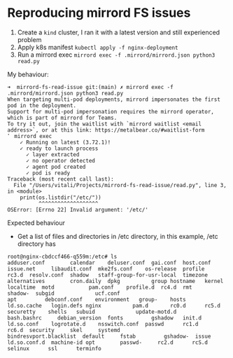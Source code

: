 # Reproducing mirrord FS issues

1. Create a `kind` cluster, I ran it with a latest version and still experienced problem
2. Apply k8s manifest `kubectl apply -f nginx-deployment`
3. Run a mirrord exec `mirrord exec -f .mirrord/mirrord.json python3 read.py`

My behaviour:

```
➜  mirrord-fs-read-issue git:(main) ✗ mirrord exec -f .mirrord/mirrord.json python3 read.py
When targeting multi-pod deployments, mirrord impersonates the first pod in the deployment.
Support for multi-pod impersonation requires the mirrord operator, which is part of mirrord for Teams.
To try it out, join the waitlist with `mirrord waitlist <email address>`, or at this link: https://metalbear.co/#waitlist-form
⠁ mirrord exec
    ✓ Running on latest (3.72.1)!
    ✓ ready to launch process
      ✓ layer extracted
      ✓ no operator detected
      ✓ agent pod created
      ✓ pod is ready                                                                                                                                                                                                                           Traceback (most recent call last):
  File "/Users/vitali/Projects/mirrord-fs-read-issue/read.py", line 3, in <module>
    print(os.listdir("/etc/"))
          ^^^^^^^^^^^^^^^^^^^
OSError: [Errno 22] Invalid argument: '/etc/'
```

Expected behaviour

* Get a list of files and directories in /etc directory, in this example, /etc directory has

```
root@nginx-cbdccf466-q559m:/etc# ls
adduser.conf		calendar	deluser.conf  gai.conf	host.conf  issue.net	 libaudit.conf	mke2fs.conf    os-release  profile    rc3.d  resolv.conf  shadow   staff-group-for-usr-local  timezone
alternatives		cron.daily	dpkg	      group	hostname   kernel	 localtime	motd	       pam.conf    profile.d  rc4.d  rmt	  shadow-  subgid		      ucf.conf
apt			debconf.conf	environment   group-	hosts	   ld.so.cache	 login.defs	nginx	       pam.d	   rc0.d      rc5.d  securetty	  shells   subuid		      update-motd.d
bash.bashrc		debian_version	fonts	      gshadow	init.d	   ld.so.conf	 logrotate.d	nsswitch.conf  passwd	   rc1.d      rc6.d  security	  skel	   systemd
bindresvport.blacklist	default		fstab	      gshadow-	issue	   ld.so.conf.d  machine-id	opt	       passwd-	   rc2.d      rcS.d  selinux	  ssl	   terminfo
```
